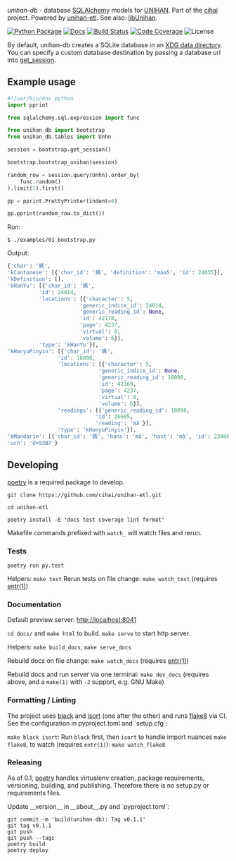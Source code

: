 _unihan-db_ - database [SQLAlchemy](https://www.sqlalchemy.org/) models
for [UNIHAN](http://www.unicode.org/charts/unihan.html). Part of the
[cihai](https://cihai.git-pull.com) project. Powered by
[unihan-etl](https://unihan-etl.git-pull.com). See also:
[libUnihan](http://libunihan.sourceforge.net/).

[![Python Package](https://img.shields.io/pypi/v/unihan-db.svg)](http://badge.fury.io/py/unihan-db)
[![Docs](https://github.com/cihai/unihan-db/workflows/Publish%20Docs/badge.svg)](https://github.com/cihai/unihan-db/actions?query=workflow%3A%22Publish+Docs%22)
[![Build Status](https://github.com/cihai/unihan-db/workflows/test/badge.svg)](https://github.com/cihai/unihan-db/actions?query=workflow%3A%22test%22)
[![Code Coverage](https://codecov.io/gh/cihai/unihan-db/branch/master/graph/badge.svg)](https://codecov.io/gh/cihai/unihan-db)
![License](https://img.shields.io/github/license/cihai/unihan-db.svg)

By default, unihan-db creates a SQLite database in an [XDG data
directory](https://standards.freedesktop.org/basedir-spec/basedir-spec-latest.html).
You can specify a custom database destination by passing a database url
into
[get_session](http://unihan-db.git-pull.com/api.html#unihan_db.bootstrap.get_session).

## Example usage

```python
#!/usr/bin/env python
import pprint

from sqlalchemy.sql.expression import func

from unihan_db import bootstrap
from unihan_db.tables import Unhn

session = bootstrap.get_session()

bootstrap.bootstrap_unihan(session)

random_row = session.query(Unhn).order_by(
    func.random()
).limit(1).first()

pp = pprint.PrettyPrinter(indent=0)

pp.pprint(random_row.to_dict())
```

Run:

    $ ./examples/01_bootstrap.py

Output:

```python
{'char': '鎷',
'kCantonese': [{'char_id': '鎷', 'definition': 'maa5', 'id': 24035}],
'kDefinition': [],
'kHanYu': [{'char_id': '鎷',
          'id': 24014,
          'locations': [{'character': 5,
                       'generic_indice_id': 24014,
                       'generic_reading_id': None,
                       'id': 42170,
                       'page': 4237,
                       'virtual': 0,
                       'volume': 6}],
          'type': 'kHanYu'}],
'kHanyuPinyin': [{'char_id': '鎷',
                'id': 18090,
                'locations': [{'character': 5,
                             'generic_indice_id': None,
                             'generic_reading_id': 18090,
                             'id': 42169,
                             'page': 4237,
                             'virtual': 0,
                             'volume': 6}],
                'readings': [{'generic_reading_id': 18090,
                            'id': 26695,
                            'reading': 'mǎ'}],
                'type': 'kHanyuPinyin'}],
'kMandarin': [{'char_id': '鎷', 'hans': 'mǎ', 'hant': 'mǎ', 'id': 23486}],
'ucn': 'U+93B7'}
```

## Developing

[poetry](https://python-poetry.org/) is a required package to develop.

`git clone https://github.com/cihai/unihan-etl.git`

`cd unihan-etl`

`poetry install -E "docs test coverage lint format"`

Makefile commands prefixed with `watch_` will watch files and rerun.

### Tests

`poetry run py.test`

Helpers: `make test` Rerun tests on file change: `make watch_test`
(requires [entr(1)](http://eradman.com/entrproject/))

### Documentation

Default preview server: <http://localhost:8041>

`cd docs/` and `make html` to build. `make serve` to start http server.

Helpers: `make build_docs`, `make serve_docs`

Rebuild docs on file change: `make watch_docs` (requires
[entr(1)](http://eradman.com/entrproject/))

Rebuild docs and run server via one terminal: `make dev_docs` (requires
above, and a `make(1)` with `-J` support, e.g. GNU Make)

### Formatting / Linting

The project uses [black](https://github.com/psf/black) and
[isort](https://pypi.org/project/isort/) (one after the other) and runs
[flake8](https://flake8.pycqa.org/) via CI. See the configuration in
<span class="title-ref">pyproject.toml</span> and \`setup.cfg\`:

`make black isort`: Run `black` first, then `isort` to handle import
nuances `make flake8`, to watch (requires `entr(1)`):
`make watch_flake8`

### Releasing

As of 0.1, [poetry](https://python-poetry.org/) handles virtualenv
creation, package requirements, versioning, building, and publishing.
Therefore there is no setup.py or requirements files.

Update <span class="title-ref">\_\_version\_\_</span> in <span
class="title-ref">\_\_about\_\_.py</span> and \`pyproject.toml\`:

    git commit -m 'build(unihan-db): Tag v0.1.1'
    git tag v0.1.1
    git push
    git push --tags
    poetry build
    poetry deploy

